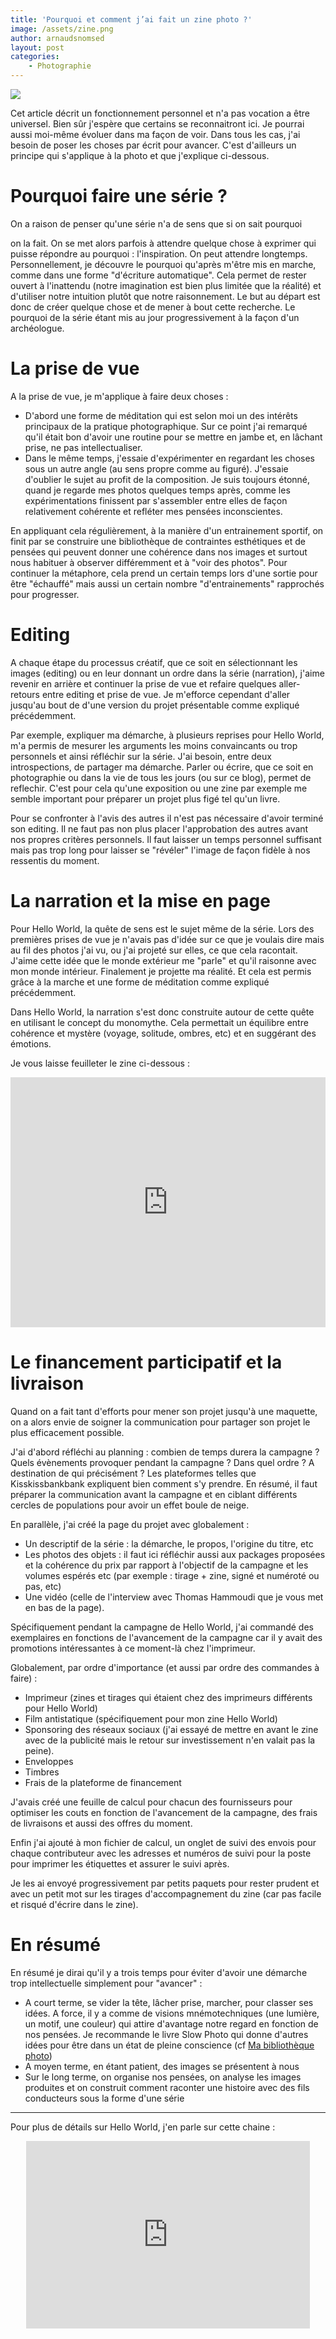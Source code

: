 ```yaml
---
title: 'Pourquoi et comment j’ai fait un zine photo ?'
image: /assets/zine.png
author: arnaudsnomsed
layout: post
categories:
    - Photographie
---
```


![](/assets/zine.png)

Cet article décrit un fonctionnement personnel et n'a pas vocation a
être universel. Bien sûr j'espère que certains se
reconnaitront ici. Je pourrai aussi moi-même évoluer dans ma façon de
voir. Dans tous les cas, j'ai besoin de poser les choses par écrit
pour avancer. C'est d'ailleurs un principe qui s'applique à la photo
et que j'explique ci-dessous.

# Pourquoi faire une série ?

On a raison de penser qu'une série n'a de sens que si on sait pourquoi
<!-- more -->
on la fait. On se met alors parfois à attendre quelque chose à
exprimer qui puisse répondre au pourquoi : l'inspiration. On peut
attendre longtemps. Personnellement, je découvre le pourquoi qu'après
m'être mis en marche, comme dans une forme "d'écriture
automatique". Cela permet de rester ouvert à l'inattendu (notre
imagination est bien plus limitée que la réalité) et d'utiliser notre
intuition plutôt que notre raisonnement.  Le but au départ est donc de
créer quelque chose et de mener à bout cette recherche. Le pourquoi de
la série étant mis au jour progressivement à la façon d'un
archéologue.


# La prise de vue

A la prise de vue, je m'applique à faire deux choses :

- D'abord une forme de méditation qui est selon moi un des intérêts
  principaux de la pratique photographique. Sur ce point j'ai remarqué
  qu'il était bon d'avoir une routine pour se mettre en jambe et, en
  lâchant prise, ne pas intellectualiser.
- Dans le même temps, j'essaie d'expérimenter en regardant les choses
  sous un autre angle (au sens propre comme au figuré). J'essaie
  d'oublier le sujet au profit de la composition. Je suis toujours
  étonné, quand je regarde mes photos quelques temps après, comme les
  expérimentations finissent par s'assembler entre elles de façon 
  relativement cohérente et refléter mes pensées inconscientes.

En appliquant cela régulièrement, à la manière d'un entrainement
sportif, on finit par se construire une bibliothèque de contraintes
esthétiques et de pensées qui peuvent donner une cohérence dans nos
images et surtout nous habituer à observer différemment et à "voir des
photos". Pour continuer la métaphore, cela prend un certain temps lors
d'une sortie pour être "échauffé" mais aussi un certain nombre
"d'entrainements" rapprochés pour progresser.


# Editing

A chaque étape du processus créatif, que ce soit en sélectionnant les
images (editing) ou en leur donnant un ordre dans la série
(narration), j'aime revenir en arrière et continuer la prise de vue et
refaire quelques aller-retours entre editing et prise de vue. Je
m'efforce cependant d'aller jusqu'au bout de d'une version du projet
présentable comme expliqué précédemment.

Par exemple, expliquer ma démarche, à plusieurs reprises pour Hello
World, m'a permis de mesurer les arguments les moins convaincants ou
trop personnels et ainsi réfléchir sur la série. J'ai besoin, entre
deux introspections, de partager ma démarche. Parler ou écrire, que ce
soit en photographie ou dans la vie de tous les jours (ou sur ce
blog), permet de reflechir. C'est pour cela qu'une exposition ou une
zine par exemple me semble important pour préparer un projet plus figé
tel qu'un livre.

Pour se confronter à l'avis des autres il n'est pas nécessaire d'avoir
terminé son editing. Il ne faut pas non plus placer l'approbation des
autres avant nos propres critères personnels. Il faut laisser un temps
personnel suffisant mais pas trop long pour laisser se "révéler"
l'image de façon fidèle à nos ressentis du moment.


# La narration et la mise en page

Pour Hello World, la quête de sens est le sujet même de la série. Lors
des premières prises de vue je n'avais pas d'idée sur ce que je
voulais dire mais au fil des photos j'ai vu, ou j'ai projeté sur elles,
ce que cela racontait. J'aime cette idée que le monde extérieur me
"parle" et qu'il raisonne avec mon monde intérieur. Finalement je
projette ma réalité. Et cela est permis grâce à la marche et une forme
de méditation comme expliqué précédemment.

Dans Hello World, la narration s'est donc construite autour de cette
quête en utilisant le concept du monomythe. Cela permettait un
équilibre entre cohérence et mystère (voyage, solitude, ombres, etc)
et en suggérant des émotions.


Je vous laisse feuilleter le zine ci-dessous :

<iframe id="data-blurb-bookshare-11130404" data-bindattr-125="125"
		height="400px" data-bindattr-126="126"
		width="100%" data-bindattr-127="127"
		src="https://www.blurb.fr/bookshare/app/index.html?bookId=11130404" data-bindattr-128="128"
		frameborder=0
		allowfullscreen=''
		onload='this.focus()'
		scrolling='no'>
		</iframe>

# Le financement participatif et la livraison

Quand on a fait tant d'efforts pour mener son projet jusqu'à une
maquette, on a alors envie de soigner la communication pour partager
son projet le plus efficacement possible.

J'ai d'abord réfléchi au planning : combien de temps durera la
campagne ? Quels évènements provoquer pendant la campagne ? Dans quel
ordre ? A destination de qui précisément ? Les plateformes telles que
Kisskissbankbank expliquent bien comment s'y prendre. En résumé, il
faut préparer la communication avant la campagne et en ciblant
différents cercles de populations pour avoir un effet boule de neige.

En parallèle, j'ai créé la page du projet avec globalement :

- Un descriptif de la série : la démarche, le propos, l'origine du
  titre, etc
- Les photos des objets : il faut ici réfléchir aussi aux packages
  proposées et la cohérence du prix par rapport à l'objectif de la
  campagne et les volumes espérés etc (par exemple : tirage + zine,
  signé et numéroté ou pas, etc)
- Une vidéo (celle de l'interview avec Thomas Hammoudi que je vous met
  en bas de la page).

Spécifiquement pendant la campagne de Hello World, j'ai commandé des
exemplaires en fonctions de l'avancement de la campagne car il y avait
des promotions intéressantes à ce moment-là chez l'imprimeur.

Globalement, par ordre d'importance (et aussi par ordre des commandes
à faire) :

- Imprimeur (zines et tirages qui étaient chez des imprimeurs
  différents pour Hello World)
- Film antistatique (spécifiquement pour mon zine Hello World)
- Sponsoring des réseaux sociaux (j'ai essayé de mettre en avant le
  zine avec de la publicité mais le retour sur investissement n'en
  valait pas la peine).
- Enveloppes
- Timbres
- Frais de la plateforme de financement

J'avais créé une feuille de calcul pour chacun des fournisseurs pour
optimiser les couts en fonction de l'avancement de la campagne, des
frais de livraisons et aussi des offres du moment.

Enfin j'ai ajouté à mon fichier de calcul, un onglet de suivi des
envois pour chaque contributeur avec les adresses et numéros de suivi
pour la poste pour imprimer les étiquettes et assurer le suivi après.

Je les ai envoyé progressivement par petits paquets pour rester
prudent et avec un petit mot sur les tirages d'accompagnement du zine
(car pas facile et risqué d'écrire dans le zine).


# En résumé

En résumé je dirai qu'il y a trois temps pour éviter d'avoir une
démarche trop intellectuelle simplement pour "avancer" :

- A court terme, se vider la tête, lâcher prise, marcher, pour classer
  ses idées. A force, il y a comme de visions mnémotechniques (une
  lumière, un motif, une couleur) qui attire d'avantage notre regard
  en fonction de nos pensées. Je recommande le livre Slow Photo qui
  donne d'autres idées pour être dans un état de pleine conscience (cf
  [Ma bibliothèque
  photo](https://arnaudsnomsed.github.io/photographie/2022/12/01/bibliotheque-photo.html))
- A moyen terme, en étant patient, des images se présentent à nous
- Sur le long terme, on organise nos pensées, on analyse les images
  produites et on construit comment raconter une histoire avec des
  fils conducteurs sous la forme d'une série

-----

Pour plus de détails sur Hello World, j'en parle sur cette chaine :

<center>
<iframe width="90%" height="300" src="https://www.youtube.com/embed/4ooAYXZDruc" title="YouTube video player" frameborder="0" allow="accelerometer; autoplay; clipboard-write; encrypted-media; gyroscope; picture-in-picture; web-share" allowfullscreen></iframe>
</center>
